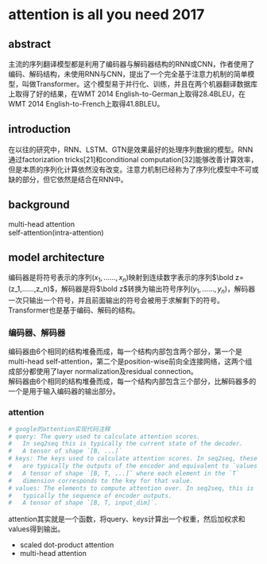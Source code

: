 # attention is all you need 2017
## abstract
主流的序列翻译模型都是利用了编码器与解码器结构的RNN或CNN，作者使用了编码、解码结构，未使用RNN与CNN，提出了一个完全基于注意力机制的简单模型，叫做Transformer。这个模型易于并行化、训练，并且在两个机器翻译数据库上取得了好的结果，在WMT 2014 English-to-German上取得28.4BLEU，在WMT 2014 English-to-French上取得41.8BLEU。

## introduction
在以往的研究中，RNN、LSTM、GTN是效果最好的处理序列数据的模型。RNN通过factorization tricks[21]和conditional computation[32]能够改善计算效率，但是本质的序列化计算依然没有改变。注意力机制已经称为了序列化模型中不可或缺的部分，但它依然是结合在RNN中。

## background
multi-head attention  
self-attention(intra-attention)

## model architecture
编码器是将符号表示的序列$(x_1,……,x_n)$映射到连续数字表示的序列$\bold z=(z_1,……,z_n)$，解码器是将$\bold z$转换为输出符号序列$(y_1,……,y_n)$，解码器一次只输出一个符号，并且前面输出的符号会被用于求解剩下的符号。  
Transformer也是基于编码、解码的结构。
### 编码器、解码器
编码器由$6$个相同的结构堆叠而成，每一个结构内部包含两个部分，第一个是multi-head self-attention，第二个是position-wise前向全连接网络，这两个组成部分都使用了layer normalization及residual connection。  
解码器由$6$个相同的结构堆叠而成，每一个结构内部包含三个部分，比解码器多的一个是用于输入编码器的输出部分。
### attention
```python
# google的attention实现代码注释
# query: The query used to calculate attention scores.
#   In seq2seq this is typically the current state of the decoder.
#   A tensor of shape `[B, ...]`
# keys: The keys used to calculate attention scores. In seq2seq, these
#   are typically the outputs of the encoder and equivalent to `values`.
#   A tensor of shape `[B, T, ...]` where each element in the `T`
#   dimension corresponds to the key for that value.
# values: The elements to compute attention over. In seq2seq, this is
#   typically the sequence of encoder outputs.
#   A tensor of shape `[B, T, input_dim]`.
```
attention其实就是一个函数，将query、keys计算出一个权重，然后加权求和values得到输出。
- scaled dot-product attention  
- multi-head attention  


